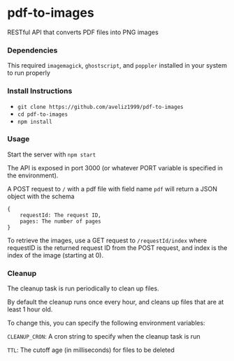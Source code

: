 # pdf-to-images
RESTful API that converts PDF files into PNG images

### Dependencies
This required `imagemagick`, `ghostscript`, and `poppler` installed in your system to run properly

### Install Instructions
* `git clone https://github.com/aveliz1999/pdf-to-images`
* `cd pdf-to-images`
* `npm install`

### Usage
Start the server with `npm start`

The API is exposed in port 3000 (or whatever PORT variable is specified in the environment).

A POST request to `/` with a pdf file with field name `pdf` will return a JSON object with the schema
```
{
    requestId: The request ID,
    pages: The number of pages
}
```

To retrieve the images, use a GET request to `/requestId/index` where requestID is the returned request ID from the POST request, and index is the index of the image (starting at 0).

### Cleanup

The cleanup task is run periodically to clean up files.

By default the cleanup runs once every hour, and cleans up files that are at least 1 hour old.

To change this, you can specify the following environment variables:

`CLEANUP_CRON`: A cron string to specify when the cleanup task is run

`TTL`: The cutoff age (in milliseconds) for files to be deleted